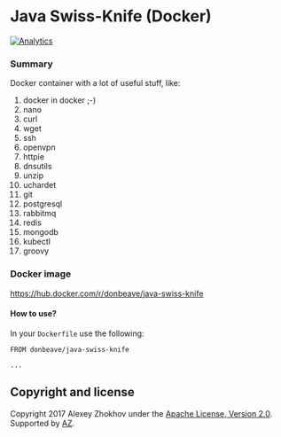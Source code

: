 # Java Swiss-Knife (Docker)

[![Analytics](https://ga-beacon.appspot.com/UA-71075299-1/docker-awscli/main-page)](https://github.com/igrigorik/ga-beacon)

### Summary

Docker container with a lot of useful stuff, like:
1) docker in docker ;-)
2) nano
3) curl
4) wget
5) ssh
6) openvpn
7) httpie
8) dnsutils
9) unzip
10) uchardet
11) git
12) postgresql
13) rabbitmq
14) redis
15) mongodb
16) kubectl
17) groovy

### Docker image

https://hub.docker.com/r/donbeave/java-swiss-knife

#### How to use?

In your `Dockerfile` use the following:
```
FROM donbeave/java-swiss-knife

...
```

Copyright and license
---------------------

Copyright 2017 Alexey Zhokhov under the [Apache License, Version 2.0](LICENSE). Supported by [AZ][zhokhov].

[zhokhov]: http://www.zhokhov.com
